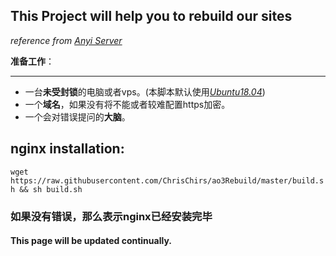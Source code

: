 ## This Project will help you to rebuild our sites

*reference from [Anyi Server](zh.wikimirror.org/wiki/help)*

**准备工作**：

---
* 一台**未受封锁**的电脑或者vps。(本脚本默认使用[*Ubuntu18.04*]("https://releases.ubuntu.com/18.04.4/"))
* 一个**域名**，如果没有将不能或者较难配置https加密。
* 一个会对错误提问的**大脑**。

## nginx installation:

`wget https://raw.githubusercontent.com/ChrisChirs/ao3Rebuild/master/build.sh && sh build.sh`

### 如果没有错误，那么表示nginx已经安装完毕

#### This page will be updated continually.
